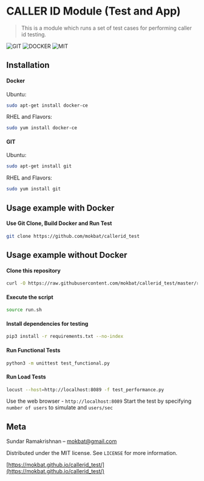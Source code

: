 # CALLER ID Module (Test and App)
> This is a module which runs a set of test cases for performing caller id testing.

![GIT][git-image]
![DOCKER][docker-image]
![MIT][mit-license]

[mit-license]: https://img.shields.io/github/license/mashape/apistatus.svg
[git-image]: https://img.shields.io/github/release/qubyte/rubidium.svg
[docker-image]: https://img.shields.io/badge/docker-automated-green.svg
[docker-vers]: https://img.shields.io/badge/docker-18.03-blue.svg

## Installation

#### Docker
Ubuntu:

```sh
sudo apt-get install docker-ce
```

RHEL and Flavors:

```sh
sudo yum install docker-ce
```

#### GIT
Ubuntu:

```sh
sudo apt-get install git
```

RHEL and Flavors:

```sh
sudo yum install git
```

## Usage example with Docker

#### Use Git Clone, Build Docker and Run Test
```sh
git clone https://github.com/mokbat/callerid_test
```

## Usage example without Docker

#### Clone this repository
```sh
curl -O https://raw.githubusercontent.com/mokbat/callerid_test/master/run.sh
```

#### Execute the script
```sh
source run.sh
```

#### Install dependencies for testing
```sh
pip3 install -r requirements.txt --no-index
```

#### Run Functional Tests
```sh
python3 -m unittest test_functional.py
```

#### Run Load Tests
```sh
locust --host=http://localhost:8089 -f test_performance.py
```
Use the web browser - ```http://localhost:8089```
Start the test by specifying ```number of users``` to simulate and ```users/sec```

## Meta

Sundar Ramakrishnan – mokbat@gmail.com

Distributed under the MIT license. See ``LICENSE`` for more information.

[https://mokbat.github.io/callerid_test/](https://mokbat.github.io/callerid_test/)

<!-- Markdown link & img dfn's -->
[mit-license]: https://img.shields.io/github/license/mashape/apistatus.svg
[git-image]: https://img.shields.io/github/release/qubyte/rubidium.svg
[git-vers]: https://img.shields.io/github/release/qubyte/rubidium.svg
[docker-image]: https://img.shields.io/badge/docker-automated-green.svg
[docker-vers]: https://img.shields.io/badge/docker-18.03-blue.svg
